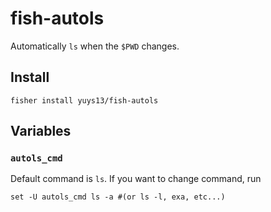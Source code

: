 # fish-autols

Automatically `ls` when the `$PWD` changes.

## Install

```fish
fisher install yuys13/fish-autols
```

## Variables

### `autols_cmd`

Default command is `ls`. If you want to change command, run

```fish
set -U autols_cmd ls -a #(or ls -l, exa, etc...)
```
